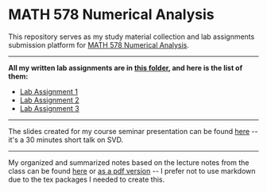 # MATH 578 Numerical Analysis 

This repository serves as my study material collection and lab assignments submission platform for [MATH 578 Numerical Analysis](https://www.math.mcgill.ca/gantumur/math578f20/ "MATH 578 Course Page"). 

------------------------------
**All my written lab assignments are in [this folder](Lab%20Assignments "Kai's MATH 578 lab assignments"), and here is the list of them:**
- [Lab Assignment 1](Lab%20Assignments/Lab%20Assignment%201/lab_assignment_1.ipynb "Kai's MATH 578 lab assignment 1")
- [Lab Assignment 2](Lab%20Assignments/Lab%20Assignment%202/lab_assignment_2.ipynb "Kai's MATH 578 lab assignment 2")
- [Lab Assignment 3](Lab%20Assignments/Lab%20Assignment%203/lab_assignment_3.ipynb "Kai's MATH 578 lab assignment 3")
------------------------------

The slides created for my course seminar presentation can be found [here](Course%20Seminar/578_seminar_talk.pdf "Kai's MATH 578 Seminar Slides") -- it's a 30 minutes short talk on SVD.

------------------------------
My organized and summarized notes based on the lecture notes from the class can be found [here](Student%20Notes/MATH578_student_notes.xhtml "Kai's MATH 578 Student Notes") or [as a pdf version](Student%20Notes/MATH578_student_notes.pdf "Kai's MATH 578 Student Notes pdf") -- I prefer not to use markdown due to the tex packages I needed to create this. 


